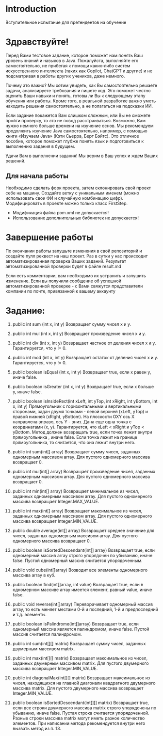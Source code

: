# Introduction
Вступительное испытание для претендентов на обучение
# Здравствуйте!

Перед Вами тестовое задание, которое поможет нам понять Ваш уровень знаний и навыков в Java. Пожалуйста, выполняйте его самостоятельно, не прибегая к помощи каких-либо систем искусственного интеллекта (таких как Copilot, ChatGPT и другие) и не подсматривая в работы других учеников, даже немного.

Почему это важно?
Мы хотим увидеть, как Вы самостоятельно решаете задачи, анализируете требования и пишете код. Это поможет честно оценить Ваши навыки и понять, готовы ли Вы к следующему этапу обучения или работы. Кроме того, в реальной разработке важно уметь находить решения самостоятельно, а не полагаться на подсказки ИИ.

Если задание покажется Вам слишком сложным, или Вы не сможете пройти проверку, то это не повод расстраиваться. Возможно, Вам нужно немного больше времени на изучение основ. Мы рекомендуем продолжить изучение Java самостоятельно, например, с помощью книги «Изучаем Java» (Кэти Сьерра, Берт Бэйтс). Это отличное пособие, которое поможет глубже понять язык и подготовиться к выполнению задания в будущем.

Удачи Вам в выполнении задания! Мы верим в Ваш успех и ждем Ваших решений.

## Для начала работы 
Необходимо сделать форк проекта, затем склонировать свой проект себе на машину. Создайте ветку с уникальным именем (можно использовать свои ФИ и случайную комбинацию цифр).
Модифицировать в проекте можно только класс FirstStep.
* Модификация файла pom.xml не допускается!
* Использование дополнительных библиотек не допускается!

# Завершение работы
По окончании работы запушьте изменения в свой репозиторий и создайте пулл реквест на наш проект. Раз в сутки у нас происходит автоматизированная проверка Ваших заданий.
Результат автоматизированной проверки будет в файле result.md

Если есть комментарии, вам необходимо их устранить и запушить изменение. Если вы получили сообщение об успешной автоматизированной проверке - с Вами свяжутся представители компании по почте, привязанной к вашему аккаунту

# Задание:
1. public int sum (int x, int y)
   Возвращает сумму чисел x и y.

2. public int mul (int x, int y)
   Возвращает произведение чисел x и y.

3. public int div (int x, int y)
   Возвращает частное от деления чисел x и y. Гарантируется, что y != 0.

4. public int mod (int x, int y)
   Возвращает остаток от деления чисел x и y. Гарантируется, что y != 0.

5. public boolean isEqual (int x, int y)
   Возвращает true, если  x равен y, иначе false.

6. public boolean isGreater (int x, int y)
   Возвращает true, если  x больше y, иначе false.

7. public boolean isInsideRect(int xLeft, int yTop, int xRight, int yBottom, int x, int y)
   Прямоугольник с горизонтальными и вертикальными сторонами, задан двумя точками - левой верхней (xLeft, yTop) и правой нижней (xRight, yBottom). На плоскости OXY ось X направлена вправо, ось Y - вниз. Дана еще одна точка с координатами (x, y). Гарантируется, что xLeft < xRight и yTop < yBottom. Метод должен возвращать true, если точка лежит внутри прямоугольника , иначе false. Если точка лежит на границе прямоугольника, то считается, что она лежит внутри него.

8. public int sum(int[] array)
   Возвращает сумму чисел, заданных одномерным массивом array. Для пустого одномерного массива возвращает 0.

9. public int mul(int[] array)
   Возвращает произведение чисел, заданных одномерным массивом array. Для пустого одномерного массива возвращает 0.

10. public int min(int[] array)
    Возвращает минимальное из чисел, заданных одномерным массивом array. Для пустого одномерного массива возвращает Integer.MAX_VALUE.

11. public int max(int[] array)
    Возвращает максимальное из чисел, заданных одномерным массивом array. Для пустого одномерного массива возвращает Integer.MIN_VALUE.

12. public double average(int[] array)
    Возвращает среднее значение для чисел, заданных одномерным массивом array. Для пустого одномерного массива возвращает 0.

13. public boolean isSortedDescendant(int[] array)
    Возвращает true, если одномерный массив array строго упорядочен по убыванию, иначе false. Пустой одномерный массив считается упорядоченным.

14. public void cube(int[]array)
    Возводит все элементы одномерного массива array в куб.

15. public boolean find(int[]array, int value)
    Возвращает true, если в одномерном массиве array имеется элемент, равный value, иначе false.

16. public void reverse(int[]array)
    Переворачивает одномерный массив array, то есть меняет местами 0-й и последний, 1-й и предпоследний и т.д. элементы.

17. public boolean isPalindrome(int[]array)
    Возвращает true, если одномерный массив является палиндромом, иначе false. Пустой массив считается палиндромом.

18. public int sum(int[][] matrix)
    Возвращает сумму чисел, заданных двумерным массивом matrix.

19. public int max(int[][] matrix)
    Возвращает максимальное из чисел, заданных двумерным массивом matrix. Для пустого двумерного массива возвращает Integer.MIN_VALUE.

20. public int diagonalMax(int[][] matrix)
    Возвращает максимальное из чисел, находящихся на главной диагонали квадратного двумерного массива matrix. Для пустого двумерного массива возвращает Integer.MIN_VALUE.

21. public boolean isSortedDescendant(int[][] matrix)
    Возвращает true, если все строки двумерного массива matrix строго упорядочены по убыванию, иначе false. Пустая строка считается упорядоченной. Разные строки массива matrix могут иметь разное количество элементов. При написании метода рекомендуется внутри него вызвать метод из п. 13.